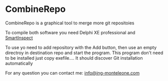 CombineRepo
===========

CombineRepo is a graphical tool to merge more git repositoies

To compile both software you need Delphi XE professional and [SmartInspect](www.smartinspect.com)

To use yo need to add repository with the Add button, then use an empty directroy in destination repo and start
the program. This program don't need to be installed just copy exefile.... It should discover Git installation automatically

For any question you can contact me: [info@ing-monteleone.com](mailto:info@ing-monteleone.com)